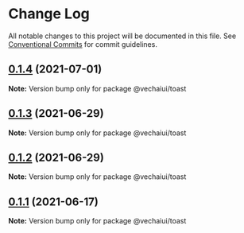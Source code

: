 # Change Log

All notable changes to this project will be documented in this file.
See [Conventional Commits](https://conventionalcommits.org) for commit guidelines.

## [0.1.4](https://github.com/vechai/vechaiui/compare/@vechaiui/toast@0.1.3...@vechaiui/toast@0.1.4) (2021-07-01)

**Note:** Version bump only for package @vechaiui/toast





## [0.1.3](https://github.com/vechai/vechaiui/compare/@vechaiui/toast@0.1.2...@vechaiui/toast@0.1.3) (2021-06-29)

**Note:** Version bump only for package @vechaiui/toast





## [0.1.2](https://github.com/vechai/vechaiui/compare/@vechaiui/toast@0.1.1...@vechaiui/toast@0.1.2) (2021-06-29)

**Note:** Version bump only for package @vechaiui/toast





## [0.1.1](https://github.com/vechai/vechaiui/compare/@vechaiui/toast@0.1.0...@vechaiui/toast@0.1.1) (2021-06-17)

**Note:** Version bump only for package @vechaiui/toast
